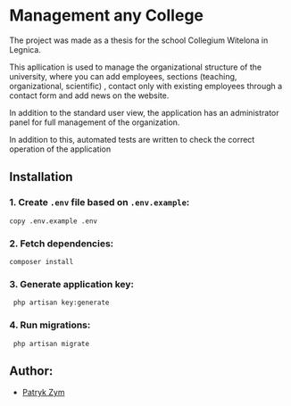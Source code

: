 # Management any College

The project was made as a thesis for the school Collegium Witelona in Legnica.

This apllication is used to manage the organizational structure of the university, where you can add employees, sections (teaching, organizational, scientific) , contact only with existing employees through a contact form and add news on the website.

In addition to the standard user view, the application has an administrator panel for full management of the
organization.

In addition to this, automated tests are written to check the correct operation of the application

## Installation
### 1. Create `.env` file based on `.env.example`:
```
copy .env.example .env
```

### 2. Fetch dependencies:
```shell script
composer install
```

### 3. Generate application key:
```shell script
 php artisan key:generate
```

### 4. Run migrations:
```shell script
 php artisan migrate
```

## Author:
- [Patryk Zym](https://github.com/rewe999/)
